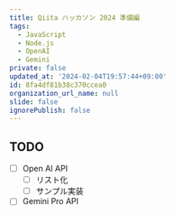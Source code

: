 ```yaml
---
title: Qiita ハッカソン 2024 準備編
tags:
  - JavaScript
  - Node.js
  - OpenAI
  - Gemini
private: false
updated_at: '2024-02-04T19:57:44+09:00'
id: 8fa4df81b38c370ccea0
organization_url_name: null
slide: false
ignorePublish: false
---
```


## TODO

- [ ] Open AI API 
  - [ ] リスト化
  - [ ] サンプル実装
- [ ] Gemini Pro API
